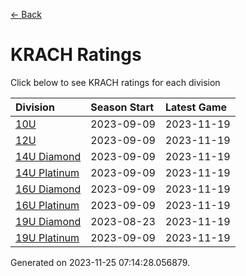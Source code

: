 [<- Back](../readme.md)
# KRACH Ratings
Click below to see KRACH ratings for each division

| Division | Season Start | Latest Game |
| :-- | :-- | :-- |
| [10U](10U-ratings.md) | 2023-09-09 | 2023-11-19 |
| [12U](12U-ratings.md) | 2023-09-09 | 2023-11-19 |
| [14U Diamond](14U-Diamond-ratings.md) | 2023-09-09 | 2023-11-19 |
| [14U Platinum](14U-Platinum-ratings.md) | 2023-09-09 | 2023-11-19 |
| [16U Diamond](16U-Diamond-ratings.md) | 2023-09-09 | 2023-11-19 |
| [16U Platinum](16U-Platinum-ratings.md) | 2023-09-09 | 2023-11-19 |
| [19U Diamond](19U-Diamond-ratings.md) | 2023-08-23 | 2023-11-19 |
| [19U Platinum](19U-Platinum-ratings.md) | 2023-09-09 | 2023-11-19 |

Generated on 2023-11-25 07:14:28.056879.
